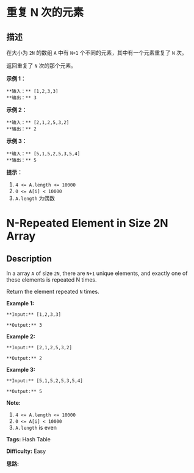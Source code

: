 # 重复 N 次的元素

## 描述

在大小为 `2N` 的数组 `A` 中有 `N+1` 个不同的元素，其中有一个元素重复了 `N` 次。

返回重复了 `N` 次的那个元素。



**示例 1：**

    
    
    **输入：** [1,2,3,3]
    **输出：** 3
    

**示例 2：**

    
    
    **输入：** [2,1,2,5,3,2]
    **输出：** 2
    

**示例  3：**

    
    
    **输入：** [5,1,5,2,5,3,5,4]
    **输出：** 5
    



**提示：**

  1. `4 <= A.length <= 10000`
  2. `0 <= A[i] < 10000`
  3. `A.length` 为偶数



# N-Repeated Element in Size 2N Array

## Description



In a array `A` of size `2N`, there are `N+1` unique elements, and exactly one of these elements is repeated N times.

Return the element repeated `N` times.



**Example 1:**

    
    
    **Input:** [1,2,3,3]
    **Output:** 3
    

**Example 2:**

    
    
    **Input:** [2,1,2,5,3,2]
    **Output:** 2
    

**Example 3:**

    
    
    **Input:** [5,1,5,2,5,3,5,4]
    **Output:** 5
    



**Note:**

  1. `4 <= A.length <= 10000`
  2. `0 <= A[i] < 10000`
  3. `A.length` is even


**Tags:** Hash Table

**Difficulty:** Easy

**思路:**
